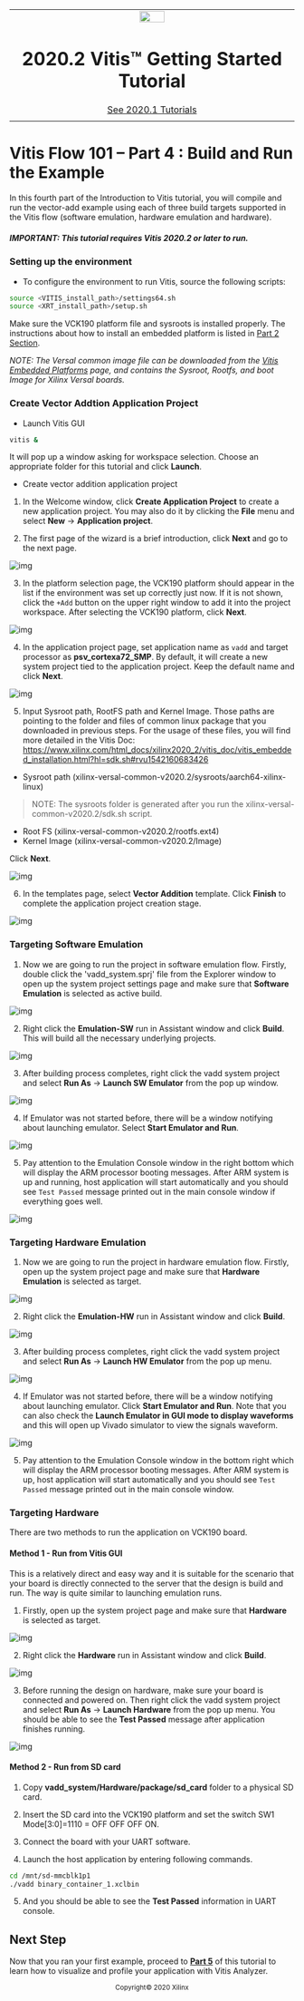 <table class="sphinxhide">
 <tr>
   <td align="center"><img src="https://www.xilinx.com/content/dam/xilinx/imgs/press/media-kits/corporate/xilinx-logo.png" width="30%"/><h1>2020.2 Vitis™ Getting Started Tutorial</h1>
   <a href="https://github.com/Xilinx/Vitis-Tutorials/tree/2020.1">See 2020.1 Tutorials</a>
   </td>
 </tr>
 <tr>
 <td>
 </td>
 </tr>
</table>

# Vitis Flow 101 – Part 4 : Build and Run the Example

 In this fourth part of the Introduction to Vitis tutorial, you will compile and run the vector-add example using each of three build targets supported in the Vitis flow (software emulation, hardware emulation and hardware).


##### IMPORTANT: This tutorial requires Vitis 2020.2 or later to run.

### Setting up the environment

* To configure the environment to run Vitis, source the following scripts:

```bash
source <VITIS_install_path>/settings64.sh
source <XRT_install_path>/setup.sh
```

Make sure the VCK190 platform file and sysroots is installed properly. The instructions about how to install an embedded platform is listed in <a href="./Part2.md## Step 3 – Install Downloaded Packages">Part 2 Section</a>.

*NOTE: The Versal common image file can be downloaded from the [Vitis Embedded Platforms](https://www.xilinx.com/support/download/index.html/content/xilinx/en/downloadNav/embedded-platforms.html) page, and contains the Sysroot, Rootfs, and boot Image for Xilinx Versal boards.*


### Create Vector Addtion Application Project

* Launch Vitis GUI

```bash
vitis &
```
It will pop up a window asking for workspace selection. Choose an appropriate folder for this tutorial and click **Launch**.

* Create vector addition application project

1. In the Welcome window, click **Create Application Project** to create a new application project. You may also do it by clicking the **File** menu and select **New** -> **Application project**.

2. The first page of the wizard is a brief introduction, click **Next** and go to the next page.

![img](./images/part4_project_creation_1.png)

3. In the platform selection page, the VCK190 platform should appear in the list if the environment was set up correctly just now. If it is not shown, click the ```+Add``` button on the upper right window to add it into the project workspace. After selecting the VCK190 platform, click **Next**.

![img](./images/part4_project_creation_2.png)

4. In the application project page, set application name as ```vadd``` and target processor as **psv_cortexa72_SMP**. By default, it will create a new system project tied to the application project. Keep the default name and click **Next**.

![img](./images/part4_project_creation_3.png)

5. Input Sysroot path, RootFS path and Kernel Image. Those paths are pointing to the folder and files of common linux package that you downloaded in previous steps.
For the usage of these files, you will find more detailed in the Vitis Doc: https://www.xilinx.com/html_docs/xilinx2020_2/vitis_doc/vitis_embedded_installation.html?hl=sdk.sh#rvu1542160683426

 - Sysroot path (xilinx-versal-common-v2020.2/sysroots/aarch64-xilinx-linux)

> NOTE: The sysroots folder is generated after you run the xilinx-versal-common-v2020.2/sdk.sh script.

 - Root FS (xilinx-versal-common-v2020.2/rootfs.ext4)
 - Kernel Image (xilinx-versal-common-v2020.2/Image)

Click **Next**.

![img](./images/part4_project_creation_4.png)

6. In the templates page, select **Vector Addition** template. Click **Finish** to complete the application project creation stage.

![img](./images/part4_project_creation_5.png)


### Targeting Software Emulation

1. Now we are going to run the project in software emulation flow. Firstly, double click the 'vadd_system.sprj' file from the Explorer window to open up the system project settings page and make sure that **Software Emulation** is selected as active build.

![img](./images/part4_swemu_target.png)

2. Right click the **Emulation-SW** run in Assistant window and click **Build**. This will build all the necessary underlying projects.

![img](./images/part4_swemu_build.png)

3. After building process completes, right click the vadd system project and select **Run As** -> **Launch SW Emulator** from the pop up window.

![img](./images/part4_swemu_run.png)

4. If Emulator was not started before, there will be a window notifying about launching emulator. Select **Start Emulator and Run**.

![img](./images/part4_swemu_emulator.png)

5. Pay attention to the Emulation Console window in the right bottom which will display the ARM processor booting messages. After ARM system is up and running, host application will start automatically and you should see ```Test Passed``` message printed out in the main console window if everything goes well.

![img](./images/part4_swemu_passed.png)


### Targeting Hardware Emulation

1. Now we are going to run the project in hardware emulation flow. Firstly, open up the system project page and make sure that **Hardware Emulation** is selected as target.

![img](./images/part4_hwemu_target.png)

2. Right click the **Emulation-HW** run in Assistant window and click **Build**.

![img](./images/part4_hwemu_build.png)

3. After building process completes, right click the vadd system project and select **Run As** -> **Launch HW Emulator** from the pop up menu.

![img](./images/part4_hwemu_run.png)

4. If Emulator was not started before, there will be a window notifying about launching emulator. Click **Start Emulator and Run**. Note that you can also check the **Launch Emulator in GUI mode to display waveforms** and this will open up Vivado simulator to view the signals waveform.  

![img](./images/part4_hwemu_emulator.png)

5. Pay attention to the Emulation Console window in the bottom right which will display the ARM processor booting messages. After ARM system is up, host application will start automatically and you should see ```Test Passed``` message printed out in the main console window.

### Targeting Hardware

There are two methods to run the application on VCK190 board.

#### Method 1 - Run from Vitis GUI

This is a relatively direct and easy way and it is suitable for the scenario that your board is directly connected to the server that the design is build and run. The way is quite similar to launching emulation runs.

1. Firstly, open up the system project page and make sure that **Hardware** is selected as target.

![img](./images/part4_hw_target.png)

2. Right click the **Hardware** run in Assistant window and click **Build**.

![img](./images/part4_hw_build.png)

3. Before running the design on hardware, make sure your board is connected and powered on. Then right click the vadd system project and select **Run As** -> **Launch Hardware** from the pop up menu. You should be able to see the **Test Passed** message after application finishes running.

![img](./images/part4_hw_run.png)

#### Method 2 - Run from SD card

1. Copy **vadd_system/Hardware/package/sd_card** folder to a physical SD card.

2. Insert the SD card into the VCK190 platform and set the switch SW1 Mode[3:0]=1110 = OFF OFF OFF ON.

3. Connect the board with your UART software.

4. Launch the host application by entering following commands.

```bash
cd /mnt/sd-mmcblk1p1
./vadd binary_container_1.xclbin
```

5. And you should be able to see the **Test Passed** information in UART console.

## Next Step

Now that you ran your first example, proceed to [**Part 5**](./Part5.md) of this tutorial to learn how to visualize and profile your application with Vitis Analyzer.

<p align="center"><sup>Copyright&copy; 2020 Xilinx</sup></p>
